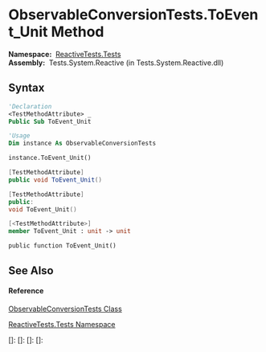 # ObservableConversionTests.ToEvent\_Unit Method

**Namespace:**  [ReactiveTests.Tests](ReactiveTests.Tests\ReactiveTests.Tests.md)  
**Assembly:**  Tests.System.Reactive (in Tests.System.Reactive.dll)

## Syntax

```vb
'Declaration
<TestMethodAttribute> _
Public Sub ToEvent_Unit
```

```vb
'Usage
Dim instance As ObservableConversionTests

instance.ToEvent_Unit()
```

```csharp
[TestMethodAttribute]
public void ToEvent_Unit()
```

```c++
[TestMethodAttribute]
public:
void ToEvent_Unit()
```

```fsharp
[<TestMethodAttribute>]
member ToEvent_Unit : unit -> unit 
```

```jscript
public function ToEvent_Unit()
```

## See Also

#### Reference

[ObservableConversionTests Class](ObservableConversionTests\ObservableConversionTests.md)

[ReactiveTests.Tests Namespace](ReactiveTests.Tests\ReactiveTests.Tests.md)

[]: 
[]: 
[]: 
[]: 